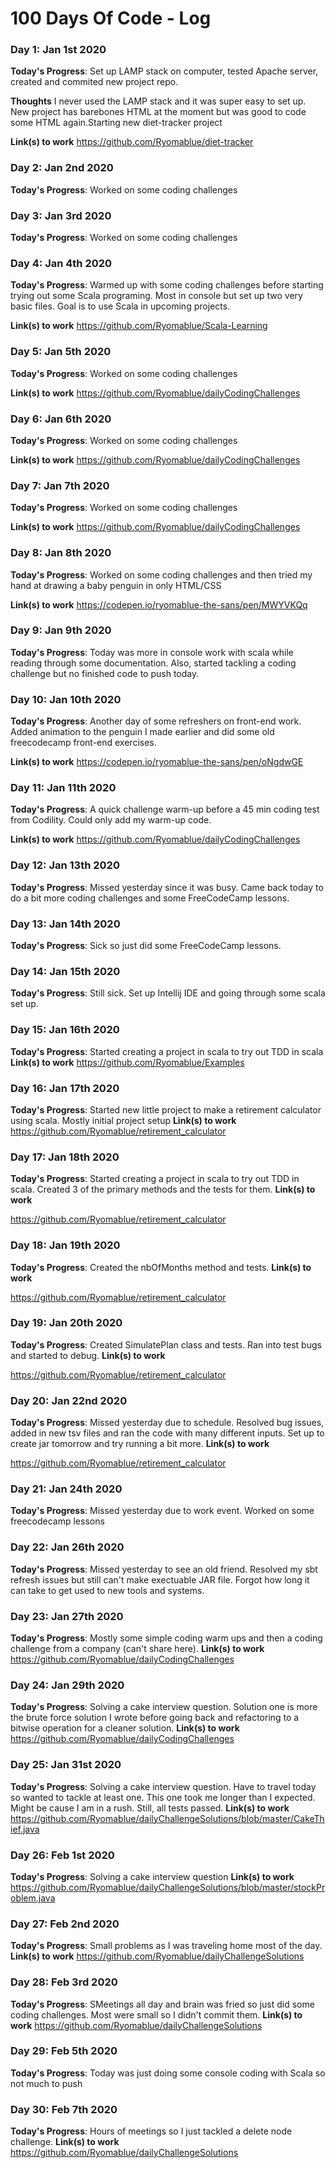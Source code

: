 # 100 Days Of Code - Log

### Day 1: Jan 1st 2020

**Today's Progress**: Set up LAMP stack on computer, tested Apache server, created and commited new project repo.

**Thoughts** I never used the LAMP stack and it was super easy to set up. New project has barebones HTML at the moment but was good to code some HTML again.Starting new diet-tracker project

**Link(s) to work**
https://github.com/Ryomablue/diet-tracker

### Day 2: Jan 2nd 2020

**Today's Progress**: Worked on some coding challenges

### Day 3: Jan 3rd 2020

**Today's Progress**: Worked on some coding challenges

### Day 4: Jan 4th 2020

**Today's Progress**: Warmed up with some coding challenges before starting trying out some Scala programing. Most in console but set up two very basic files. Goal is to use Scala in upcoming projects.

**Link(s) to work**
https://github.com/Ryomablue/Scala-Learning

### Day 5: Jan 5th 2020

**Today's Progress**: Worked on some coding challenges

**Link(s) to work**
https://github.com/Ryomablue/dailyCodingChallenges

### Day 6: Jan 6th 2020

**Today's Progress**:  Worked on some coding challenges

**Link(s) to work**
https://github.com/Ryomablue/dailyCodingChallenges

### Day 7: Jan 7th 2020

**Today's Progress**:  Worked on some coding challenges

**Link(s) to work**
https://github.com/Ryomablue/dailyCodingChallenges

### Day 8: Jan 8th 2020

**Today's Progress**:  Worked on some coding challenges and then tried my hand at drawing a baby penguin in only HTML/CSS

**Link(s) to work**
https://codepen.io/ryomablue-the-sans/pen/MWYVKQq

### Day 9: Jan 9th 2020

**Today's Progress**: Today was more in console work with scala while reading through some documentation. Also, started tackling a coding challenge but no finished code to push today.


### Day 10: Jan 10th 2020

**Today's Progress**: Another day of some refreshers on front-end work. Added animation to the penguin I made earlier and did some old freecodecamp front-end exercises.

**Link(s) to work**
https://codepen.io/ryomablue-the-sans/pen/oNgdwGE

### Day 11: Jan 11th 2020

**Today's Progress**: A quick challenge warm-up before a 45 min coding test from Codility. Could only add my warm-up code.

**Link(s) to work**
https://github.com/Ryomablue/dailyCodingChallenges

### Day 12: Jan 13th 2020

**Today's Progress**: Missed yesterday since it was busy. Came back today to do a bit more coding challenges and some FreeCodeCamp lessons.

### Day 13: Jan 14th 2020

**Today's Progress**: Sick so just did some FreeCodeCamp lessons.

### Day 14: Jan 15th 2020

**Today's Progress**: Still sick. Set up Intellij IDE and going through some scala set up. 

### Day 15: Jan 16th 2020

**Today's Progress**: Started creating a project in scala to try out TDD in scala
**Link(s) to work**
https://github.com/Ryomablue/Examples

### Day 16: Jan 17th 2020

**Today's Progress**: Started new little project to make a retirement calculator using scala. Mostly initial project setup
**Link(s) to work**
https://github.com/Ryomablue/retirement_calculator

### Day 17: Jan 18th 2020

**Today's Progress**: Started creating a project in scala to try out TDD in scala. Created 3 of the primary methods and the tests for them.
**Link(s) to work**

https://github.com/Ryomablue/retirement_calculator

### Day 18: Jan 19th 2020

**Today's Progress**: Created the nbOfMonths method and tests.
**Link(s) to work**

https://github.com/Ryomablue/retirement_calculator

### Day 19: Jan 20th 2020

**Today's Progress**: Created SimulatePlan class and tests. Ran into test bugs and started to debug.
**Link(s) to work**

https://github.com/Ryomablue/retirement_calculator

### Day 20: Jan 22nd 2020

**Today's Progress**: Missed yesterday due to schedule. Resolved bug issues, added in new tsv files and ran the code with many different inputs. Set up to create jar tomorrow and try running a bit more.
**Link(s) to work**

https://github.com/Ryomablue/retirement_calculator


### Day 21: Jan 24th 2020

**Today's Progress**: Missed yesterday due to work event. Worked on some freecodecamp lessons



### Day 22: Jan 26th 2020

**Today's Progress**: Missed yesterday to see an old friend. Resolved my sbt refresh issues but still can't make exectuable JAR file. Forgot how long it can take to get used to new tools and systems.

### Day 23: Jan 27th 2020

**Today's Progress**: Mostly some simple coding warm ups and then a coding challenge from a company (can't share here).
**Link(s) to work**
https://github.com/Ryomablue/dailyCodingChallenges

### Day 24: Jan 29th 2020

**Today's Progress**: Solving a cake interview question. Solution one is more the brute force solution I wrote before going back and refactoring to a bitwise operation for a cleaner solution.
**Link(s) to work**
https://github.com/Ryomablue/dailyCodingChallenges

### Day 25: Jan 31st 2020

**Today's Progress**: Solving a cake interview question. Have to travel today so wanted to tackle at least one. This one took me longer than I expected. Might be cause I am in a rush. Still, all tests passed.
**Link(s) to work**
https://github.com/Ryomablue/dailyChallengeSolutions/blob/master/CakeThief.java

### Day 26: Feb 1st 2020

**Today's Progress**: Solving a cake interview question
**Link(s) to work**
https://github.com/Ryomablue/dailyChallengeSolutions/blob/master/stockProblem.java

### Day 27: Feb 2nd 2020

**Today's Progress**: Small problems as I was traveling home most of the day.
**Link(s) to work**
https://github.com/Ryomablue/dailyChallengeSolutions

### Day 28: Feb 3rd 2020

**Today's Progress**: SMeetings all day and brain was fried so just did some coding challenges. Most were small so I didn't commit them.
**Link(s) to work**
https://github.com/Ryomablue/dailyChallengeSolutions


### Day 29: Feb 5th 2020

**Today's Progress**: Today was just doing some console coding with Scala so not much to push


### Day 30: Feb 7th 2020

**Today's Progress**: Hours of meetings so I just tackled a delete node challenge.
**Link(s) to work**
https://github.com/Ryomablue/dailyChallengeSolutions
